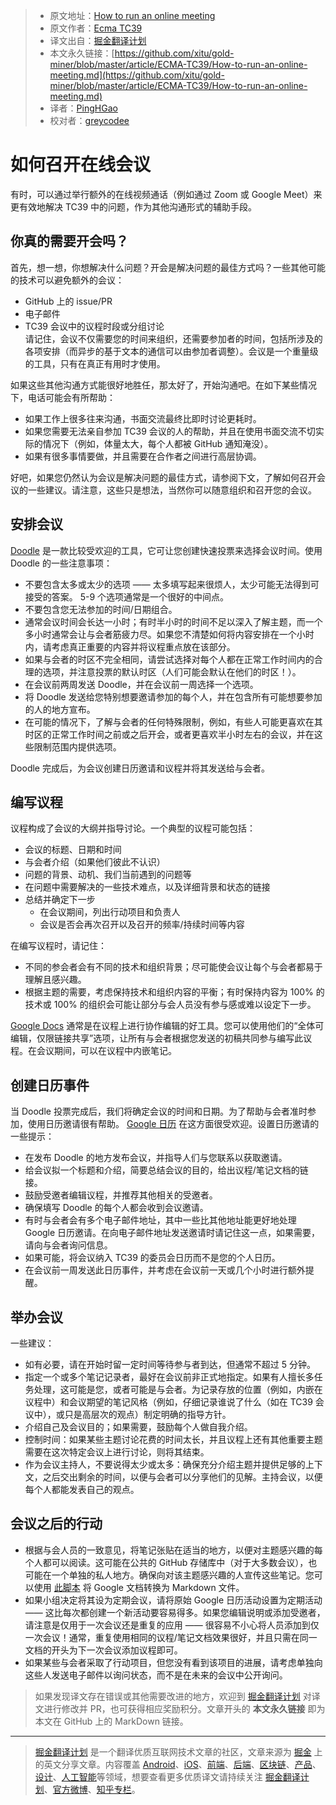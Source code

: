 > * 原文地址：[How to run an online meeting](https://github.com/tc39/how-we-work/blob/master/call.md)
> * 原文作者：[Ecma TC39](https://github.com/tc39/how-we-work)
> * 译文出自：[掘金翻译计划](https://github.com/xitu/gold-miner)
> * 本文永久链接：[https://github.com/xitu/gold-miner/blob/master/article/ECMA-TC39/How-to-run-an-online-meeting.md](https://github.com/xitu/gold-miner/blob/master/article/ECMA-TC39/How-to-run-an-online-meeting.md)
> * 译者：[PingHGao](https://github.com/PingHGao)
> * 校对者：[greycodee](https://github.com/greycodee)
# 如何召开在线会议

有时，可以通过举行额外的在线视频通话（例如通过 Zoom 或 Google Meet）来更有效地解决 TC39 中的问题，作为其他沟通形式的辅助手段。

## 你真的需要开会吗？

首先，想一想，你想解决什么问题？开会是解决问题的最佳方式吗？一些其他可能的技术可以避免额外的会议：
- GitHub 上的 issue/PR
- 电子邮件
- TC39 会议中的议程时段或分组讨论  
请记住，会议不仅需要您的时间来组织，还需要参加者的时间，包括所涉及的各项安排（而异步的基于文本的通信可以由参加者调整）。会议是一个重量级的工具，只有在真正有用时才使用。

如果这些其他沟通方式能很好地胜任，那太好了，开始沟通吧。在如下某些情况下，电话可能会有所帮助：
- 如果工作上很多往来沟通，书面交流最终比即时讨论更耗时。
- 如果您需要无法亲自参加 TC39 会议的人的帮助，并且在使用书面交流不切实际的情况下（例如，体量太大，每个人都被 GitHub 通知淹没）。
- 如果有很多事情要做，并且需要在合作者之间进行高层协调。

好吧，如果您仍然认为会议是解决问题的最佳方式，请参阅下文，了解如何召开会议的一些建议。请注意，这些只是想法，当然你可以随意组织和召开您的会议。

## 安排会议

[Doodle](https://doodle.com/) 是一款比较受欢迎的工具，它可让您创建快速投票来选择会议时间。使用 Doodle 的一些注意事项：
- 不要包含太多或太少的选项 —— 太多填写起来很烦人，太少可能无法得到可接受的答案。 5-9 个选项通常是一个很好的中间点。
- 不要包含您无法参加的时间/日期组合。
- 通常会议时间会长达一小时；有时半小时的时间不足以深入了解主题，而一个多小时通常会让与会者筋疲力尽。如果您不清楚如何将内容安排在一个小时内，请考虑真正重要的内容并将议程重点放在该部分。
- 如果与会者的时区不完全相同，请尝试选择对每个人都在正常工作时间内的合理的选项，并注意投票的默认时区（人们可能会默认在他们的时区！）。
- 在会议前两周发送 Doodle，并在会议前一周选择一个选项。
- 将 Doodle 发送给您特别想要邀请参加的每个人，并在包含所有可能想要参加的人的地方宣布。
- 在可能的情况下，了解与会者的任何特殊限制，例如，有些人可能更喜欢在其时区的正常工作时间之前或之后开会，或者更喜欢半小时左右的会议，并在这些限制范围内提供选项。

Doodle 完成后，为会议创建日历邀请和议程并将其发送给与会者。

## 编写议程

议程构成了会议的大纲并指导讨论。一个典型的议程可能包括：
- 会议的标题、日期和时间
- 与会者介绍（如果他们彼此不认识）
- 问题的背景、动机、我们当前遇到的问题等
- 在问题中需要解决的一些技术难点，以及详细背景和状态的链接
- 总结并确定下一步
  - 在会议期间，列出行动项目和负责人
  - 会议是否会再次召开以及召开的频率/持续时间等内容

在编写议程时，请记住：
- 不同的参会者会有不同的技术和组织背景；尽可能使会议让每个与会者都易于理解且感兴趣。
- 根据主题的需要，考虑保持技术和组织内容的平衡；有时保持内容为 100% 的技术或 100% 的组织会可能让部分与会人员没有参与感或难以设定下一步。

[Google Docs](https://docs.google.com/) 通常是在议程上进行协作编辑的好工具。您可以使用他们的“全体可编辑，仅限链接共享”选项，让所有与会者根据您发送的初稿共同参与编写此议程。在会议期间，可以在议程中内嵌笔记。

## 创建日历事件

当 Doodle 投票完成后，我们将确定会议的时间和日期。为了帮助与会者准时参加，使用日历邀请很有帮助。 [Google 日历](https://calendar.google.com/) 在这方面很受欢迎。设置日历邀请的一些提示：
- 在发布 Doodle 的地方发布会议，并指导人们与您联系以获取邀请。
- 给会议拟一个标题和介绍，简要总结会议的目的，给出议程/笔记文档的链接。
- 鼓励受邀者编辑议程，并推荐其他相关的受邀者。
- 确保填写 Doodle 的每个人都会收到会议邀请。
- 有时与会者会有多个电子邮件地址，其中一些比其他地址能更好地处理 Google 日历邀请。在向电子邮件地址发送邀请时请记住这一点，如果需要，请向与会者询问信息。
- 如果可能，将会议纳入 TC39 的委员会日历而不是您的个人日历。
- 在会议前一周发送此日历事件，并考虑在会议前一天或几个小时进行额外提醒。

## 举办会议

一些建议：
- 如有必要，请在开始时留一定时间等待参与者到达，但通常不超过 5 分钟。
- 指定一个或多个笔记记录者，最好在会议前非正式地指定。如果有人擅长多任务处理，这可能是您，或者可能是与会者。为记录存放的位置（例如，内嵌在议程中）和会议期望的笔记风格（例如，仔细记录谁说了什么（如在 TC39 会议中），或只是高层次的观点）制定明确的指导方针。
- 介绍自己及会议目的；如果需要，鼓励每个人做自我介绍。
- 控制时间：如果某些主题讨论花费的时间太长，并且议程上还有其他重要主题需要在这次特定会议上进行讨论，则将其结束。
- 作为会议主持人，不要说得太少或太多：确保充分介绍主题并提供足够的上下文，之后交出剩余的时间，以便与会者可以分享他们的见解。主持会议，以便每个人都能发表自己的观点。

## 会议之后的行动

- 根据与会人员的一致意见，将笔记张贴在适当的地方，以便对主题感兴趣的每个人都可以阅读。这可能在公共的 GitHub 存储库中（对于大多数会议），也可能在一个单独的私人地方。确保向对该主题感兴趣的人宣传这些笔记。您可以使用 [此脚本](https://lifehacker.com/this-script-converts-google-documents-to-markdown-for-e-511746113) 将 Google 文档转换为 Markdown 文件。
- 如果小组决定将其设为定期会议，请将原始 Google 日历活动设置为定期活动 —— 这比每次都创建一个新活动要容易得多。如果您编辑说明或添加受邀者，请注意是仅用于一次会议还是重复的应用 —— 很容易不小心将人员添加到仅一次会议！通常，重复使用相同的议程/笔记文档效果很好，并且只需在同一文档的开头为下一次会议添加议程即可。
- 如果某些与会者采取了行动项目，但您没有看到该项目的进展，请考虑单独向这些人发送电子邮件以询问状态，而不是在未来的会议中公开询问。

> 如果发现译文存在错误或其他需要改进的地方，欢迎到 [掘金翻译计划](https://github.com/xitu/gold-miner) 对译文进行修改并 PR，也可获得相应奖励积分。文章开头的 **本文永久链接** 即为本文在 GitHub 上的 MarkDown 链接。
---
> [掘金翻译计划](https://github.com/xitu/gold-miner) 是一个翻译优质互联网技术文章的社区，文章来源为 [掘金](https://juejin.im) 上的英文分享文章。内容覆盖 [Android](https://github.com/xitu/gold-miner#android)、[iOS](https://github.com/xitu/gold-miner#ios)、[前端](https://github.com/xitu/gold-miner#前端)、[后端](https://github.com/xitu/gold-miner#后端)、[区块链](https://github.com/xitu/gold-miner#区块链)、[产品](https://github.com/xitu/gold-miner#产品)、[设计](https://github.com/xitu/gold-miner#设计)、[人工智能](https://github.com/xitu/gold-miner#人工智能)等领域，想要查看更多优质译文请持续关注 [掘金翻译计划](https://github.com/xitu/gold-miner)、[官方微博](http://weibo.com/juejinfanyi)、[知乎专栏](https://zhuanlan.zhihu.com/juejinfanyi)。
